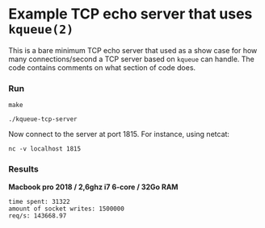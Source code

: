 # Example TCP echo server that uses `kqueue(2)` #
This is a bare minimum TCP echo server that used as a show case for how many connections/second a TCP server based on `kqueue` can handle.
 The code contains comments on what section of code does.


### Run ###
`make`

`./kqueue-tcp-server`

Now connect to the server at port 1815. For instance, using netcat:

`nc -v localhost 1815`

[kqueue_manpage_link]: https://www.freebsd.org/cgi/man.cgi?query=kqueue&apropos=0&sektion=2&manpath=FreeBSD+12.0-RELEASE+and+Ports&arch=default&format=html


### Results
__Macbook pro 2018 / 2,6ghz i7 6-core / 32Go RAM__
```
time spent: 31322
amount of socket writes: 1500000
req/s: 143668.97
```
